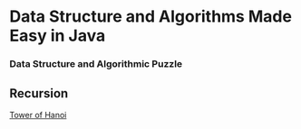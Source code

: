 # Data Structure and Algorithms Made Easy in Java


### Data Structure and Algorithmic Puzzle



## Recursion

[Tower of Hanoi](Recursion/TowerOfHanoi.java)






